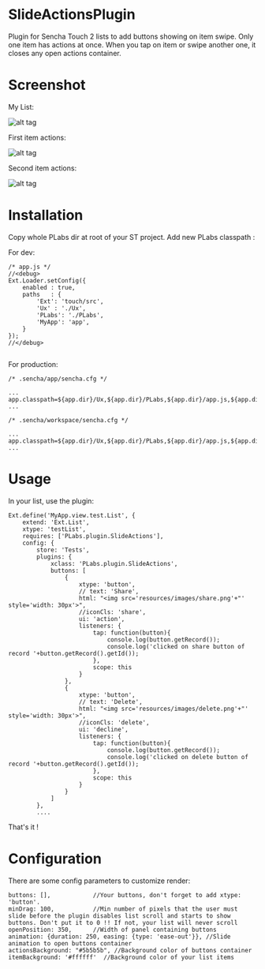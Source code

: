 SlideActionsPlugin
==================

Plugin for Sencha Touch 2 lists to add buttons showing on item swipe.
Only one item has actions at once. When you tap on item or swipe another one, it closes any open actions container.

Screenshot
==========

My List:

![alt tag](https://raw.githubusercontent.com/Positive-LABS/SlideActionsPlugin/master/ScreenShots/SlideActionsPlugin-ss1.png)

First item actions:

![alt tag](https://raw.githubusercontent.com/Positive-LABS/SlideActionsPlugin/master/ScreenShots/SlideActionsPlugin-ss2.png)

Second item actions:

![alt tag](https://raw.githubusercontent.com/Positive-LABS/SlideActionsPlugin/master/ScreenShots/SlideActionsPlugin-ss3.png)

Installation
============

Copy whole PLabs dir at root of your ST project. Add new PLabs classpath :

For dev:

```
/* app.js */
//<debug>
Ext.Loader.setConfig({
    enabled : true,
    paths   : {
        'Ext': 'touch/src',
        'Ux' : './Ux',
        'PLabs': './PLabs',
        'MyApp': 'app',
    }
});
//</debug>


```

For production:

```
/* .sencha/app/sencha.cfg */

...
app.classpath=${app.dir}/Ux,${app.dir}/PLabs,${app.dir}/app.js,${app.dir}/app
...

/* .sencha/workspace/sencha.cfg */

...
app.classpath=${app.dir}/Ux,${app.dir}/PLabs,${app.dir}/app.js,${app.dir}/app
...

```

Usage
=====

In your list, use the plugin:

```
Ext.define('MyApp.view.test.List', {
    extend: 'Ext.List',
    xtype: 'testList',
    requires: ['PLabs.plugin.SlideActions'],
    config: {
        store: 'Tests',
        plugins: {
            xclass: 'PLabs.plugin.SlideActions',
            buttons: [
                {
                    xtype: 'button',
                    // text: 'Share',
                    html: "<img src='resources/images/share.png'+"' style='width: 30px'>",
                    //iconCls: 'share',
                    ui: 'action',
                    listeners: {
                        tap: function(button){
                            console.log(button.getRecord());
                            console.log('clicked on share button of record '+button.getRecord().getId());
                        },
                        scope: this
                    }
                },
                {
                    xtype: 'button',
                    // text: 'Delete',
                    html: "<img src='resources/images/delete.png'+"' style='width: 30px'>",
                    //iconCls: 'delete',
                    ui: 'decline',
                    listeners: {
                        tap: function(button){
                            console.log(button.getRecord());
                            console.log('clicked on delete button of record '+button.getRecord().getId());
                        },
                        scope: this
                    }
                }
            ]
        },
        ....
```

That's it !

Configuration
=============

There are some config parameters to customize render:

```
buttons: [],            //Your buttons, don't forget to add xtype: 'button'.
minDrag: 100,           //Min number of pixels that the user must slide before the plugin disables list scroll and starts to show buttons. Don't put it to 0 !! If not, your list will never scroll
openPosition: 350,      //Width of panel containing buttons
animation: {duration: 250, easing: {type: 'ease-out'}}, //Slide animation to open buttons container
actionsBackground: "#5b5b5b", //Background color of buttons container
itemBackground: '#ffffff'  //Background color of your list items
```
